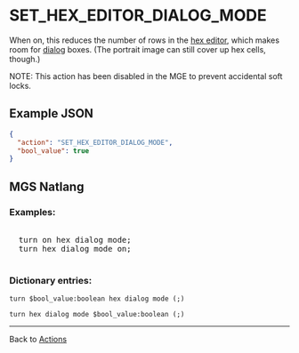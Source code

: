 # SET_HEX_EDITOR_DIALOG_MODE

When on, this reduces the number of rows in the [hex editor](../hardware/hex_editor), which makes room for [dialog](../dialogs) boxes. (The portrait image can still cover up hex cells, though.)

NOTE: This action has been disabled in the MGE to prevent accidental soft locks.

## Example JSON

```json
{
  "action": "SET_HEX_EDITOR_DIALOG_MODE",
  "bool_value": true
}
```

## MGS Natlang

### Examples:

<pre class="HyperMD-codeblock mgs">

  <span class="verb">turn</span> <span class="language-constant">on</span> <span class="target">hex</span> <span class="target">dialog</span> <span class="target">mode</span><span class="terminator">;</span>
  <span class="verb">turn</span> <span class="target">hex</span> <span class="target">dialog</span> <span class="target">mode</span> <span class="language-constant">on</span><span class="terminator">;</span>

</pre>

### Dictionary entries:

```
turn $bool_value:boolean hex dialog mode (;)

turn hex dialog mode $bool_value:boolean (;)
```

---

Back to [Actions](../actions)
